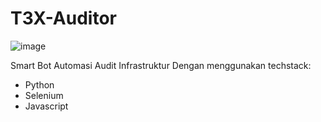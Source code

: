# T3X-Auditor

![image](https://github.com/samCukid/T3X-Auditor/assets/40711562/72a5f95f-9a8e-4821-8920-6d5eabda4055)

Smart Bot Automasi Audit Infrastruktur
Dengan menggunakan techstack:
- Python
- Selenium
- Javascript
